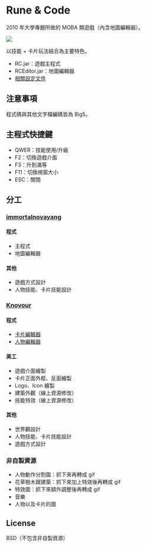 # Rune & Code

2010 年大學專題所做的 MOBA 類遊戲（內含地圖編輯器）。

![](http://res.cloudinary.com/hrscywv4p/image/upload/c_limit,h_540,w_720/b5ypgliitqaaexkczocw.png)

以技能 + 卡片玩法結合為主要特色。

- RC.jar：遊戲主程式
- RCEditor.jar：地圖編輯器
- [相關設定文件](https://drive.google.com/open?id=0By3-Ek2UsQuHaUU2bVJJRWFWSHM)

## 注意事項

程式碼與其他文字檔編碼皆為 Big5。

## 主程式快捷鍵

- QWER：技能使用/升級
- F2：切換遊戲介面
- F3：升到滿等
- F11：切換視窗大小
- ESC：關閉

## 分工

### [immortalnovayang](https://github.com/immortalnovayang)

#### 程式

- 主程式
- 地圖編輯器

#### 其他

- 遊戲方式設計
- 人物技能、卡片技能設計

### [Knovour](https://github.com/Knovour)

#### 程式

- [卡片編輯器](https://github.com/RuneAndCode/cardeditor)
- [人物編輯器](https://github.com/RuneAndCode/uniteditor)

#### 美工

- 遊戲介面繪製
- 卡片正面外框、反面繪製
- Logo、Icon 繪製
- 建築外觀（線上資源修改）
- 技能特效（線上資源修改）

#### 其他

- 世界觀設計
- 人物技能、卡片技能設計
- 遊戲方式設計

### 非自製資源

- 人物動作分割圖：抓下來再轉成 gif
- 花草樹木跟建築：抓下來加上特效後再轉成 gif
- 特效圖：抓下來額外調整後再轉成 gif
- 音樂
- 人物以及卡片的圖

## License

BSD（不包含非自製資源）
